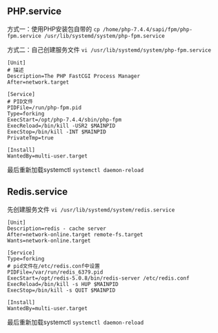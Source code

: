 ## PHP.service
方式一：使用PHP安装包自带的 `cp /home/php-7.4.4/sapi/fpm/php-fpm.service /usr/lib/systemd/system/php-fpm.service`

方式二：自己创建服务文件
`vi /usr/lib/systemd/system/php-fpm.service`

```
[Unit]
# 描述
Description=The PHP FastCGI Process Manager
After=network.target

[Service]
# PID文件
PIDFile=/run/php-fpm.pid
Type=forking
ExecStart=/opt/php-7.4.4/sbin/php-fpm
ExecReload=/bin/kill -USR2 $MAINPID
ExecStop=/bin/kill -INT $MAINPID
PrivateTmp=true

[Install]
WantedBy=multi-user.target
```

最后重新加载systemctl
`systemctl daemon-reload`

## Redis.service
先创建服务文件
`vi /usr/lib/systemd/system/redis.service`

```
[Unit]
Description=redis - cache server
After=network-online.target remote-fs.target
Wants=network-online.target

[Service]
Type=forking
# pid文件在/etc/redis.conf中设置
PIDFile=/var/run/redis_6379.pid
ExecStart=/opt/redis-5.0.8/bin/redis-server /etc/redis.conf
ExecReload=/bin/kill -s HUP $MAINPID
ExecStop=/bin/kill -s QUIT $MAINPID

[Install]
WantedBy=multi-user.target
```

最后重新加载systemctl
`systemctl daemon-reload`
